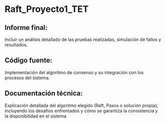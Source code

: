 # Raft_Proyecto1_TET
## Informe final: 
Incluir un análisis detallado de las pruebas realizadas, simulación de fallos y resultados.

## Código fuente: 
Implementación del algoritmo de consenso y su integración con los procesos del sistema.

## Documentación técnica: 
Explicación detallada del algoritmo elegido (Raft, Paxos o solución propia), incluyendo los desafíos enfrentados y cómo se garantiza la consistencia y la disponibilidad en el sistema

